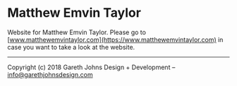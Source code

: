 # Matthew Emvin Taylor

Website for Matthew Emvin Taylor. Please go to [www.matthewemvintaylor.com](https://www.matthewemvintaylor.com) in case you want to take a look at the website.

* * *

Copyright (c) 2018 Gareth Johns Design + Development – info@garethjohnsdesign.com